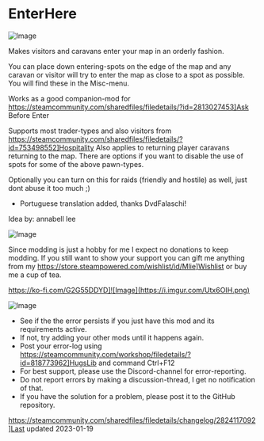 # EnterHere

![Image](https://i.imgur.com/buuPQel.png)


Makes visitors and caravans enter your map in an orderly fashion. 

You can place down entering-spots on the edge of the map and any caravan or visitor will try to enter the map as close to a spot as possible. You will find these in the Misc-menu.

Works as a good companion-mod for https://steamcommunity.com/sharedfiles/filedetails/?id=2813027453]Ask Before Enter

Supports most trader-types and also visitors from https://steamcommunity.com/sharedfiles/filedetails/?id=753498552]Hospitality
Also applies to returning player caravans returning to the map.
There are options if you want to disable the use of spots for some of the above pawn-types.

Optionally you can turn on this for raids (friendly and hostile) as well, just dont abuse it too much ;)

- Portuguese translation added, thanks DvdFalaschi!

Idea by: annabell lee

![Image](https://i.imgur.com/O0IIlYj.png)

Since modding is just a hobby for me I expect no donations to keep modding. If you still want to show your support you can gift me anything from my https://store.steampowered.com/wishlist/id/Mlie]Wishlist or buy me a cup of tea.

https://ko-fi.com/G2G55DDYD]![Image](https://i.imgur.com/Utx6OIH.png)


![Image](https://i.imgur.com/PwoNOj4.png)



-  See if the the error persists if you just have this mod and its requirements active.
-  If not, try adding your other mods until it happens again.
-  Post your error-log using https://steamcommunity.com/workshop/filedetails/?id=818773962]HugsLib and command Ctrl+F12
-  For best support, please use the Discord-channel for error-reporting.
-  Do not report errors by making a discussion-thread, I get no notification of that.
-  If you have the solution for a problem, please post it to the GitHub repository.



https://steamcommunity.com/sharedfiles/filedetails/changelog/2824117092]Last updated 2023-01-19
